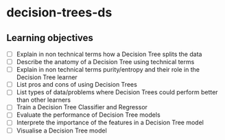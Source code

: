 # decision-trees-ds


## Learning objectives

* [ ] Explain in non technical terms how a Decision Tree splits the data
* [ ] Describe the anatomy of a Decision Tree using technical terms
* [ ] Explain in non technical terms purity/entropy and their role in the Decision Tree learner
* [ ] List pros and cons of using Decision Trees
* [ ] List types of data/problems where Decision Trees could perform better than other learners
* [ ] Train a Decision Tree Classifier and Regressor
* [ ] Evaluate the performance of Decision Tree models
* [ ] Interprete the importance of the features in a Decision Tree model
* [ ] Visualise a Decision Tree model
